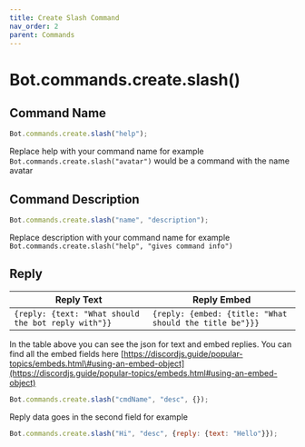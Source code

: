 ```yaml
---
title: Create Slash Command
nav_order: 2
parent: Commands
---
```


# **Bot.commands.create.slash()**

## Command Name

```js
Bot.commands.create.slash("help");
```

Replace help with your command name for example `Bot.commands.create.slash("avatar")`
would be a command with the name avatar

## Command Description

```js
Bot.commands.create.slash("name", "description");
```

Replace description with your command name for example `Bot.commands.create.slash("help", "gives command info")`

## Reply

| Reply Text                                          | Reply Embed                                             |
| --------------------------------------------------- | ------------------------------------------------------- |
| `{reply: {text: "What should the bot reply with"}}` | `{reply: {embed: {title: "What should the title be"}}}` |

In the table above you can see the json for text and embed replies. You can find
all the embed fields here
[https://discordjs.guide/popular-topics/embeds.html\#using-an-embed-object](https://discordjs.guide/popular-topics/embeds.html#using-an-embed-object)

```js
Bot.commands.create.slash("cmdName", "desc", {});
```

Reply data goes in the second field for example

```js
Bot.commands.create.slash("Hi", "desc", {reply: {text: "Hello"}});
```

